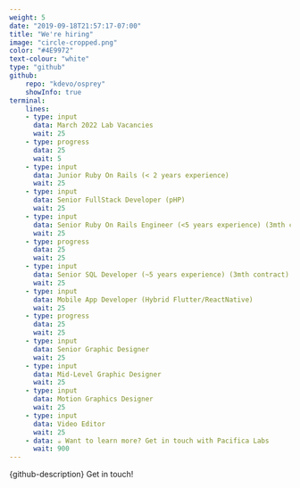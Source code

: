 ```yaml
---
weight: 5
date: "2019-09-18T21:57:17-07:00"
title: "We're hiring"
image: "circle-cropped.png"
color: "#4E9972"
text-colour: "white"
type: "github"
github:
    repo: "kdevo/osprey"
    showInfo: true
terminal:
    lines:
    - type: input
      data: March 2022 Lab Vacancies
      wait: 25
    - type: progress
      data: 25
      wait: 5
    - type: input
      data: Junior Ruby On Rails (< 2 years experience) 
      wait: 25
    - type: input
      data: Senior FullStack Developer (pHP)
      wait: 25
    - type: input
      data: Senior Ruby On Rails Engineer (<5 years experience) (3mth contract)
      wait: 25
    - type: progress
      data: 25
      wait: 25
    - type: input
      data: Senior SQL Developer (~5 years experience) (3mth contract)
      wait: 25
    - type: input
      data: Mobile App Developer (Hybrid Flutter/ReactNative)
      wait: 25
    - type: progress
      data: 25
      wait: 25
    - type: input
      data: Senior Graphic Designer
      wait: 25
    - type: input
      data: Mid-Level Graphic Designer
      wait: 25
    - type: input
      data: Motion Graphics Designer
      wait: 25
    - type: input
      data: Video Editor
      wait: 25
    - data: ☕ Want to learn more? Get in touch with Pacifica Labs
      wait: 900
---
```

{github-description}
Get in touch!